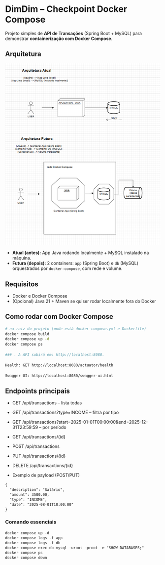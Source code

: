 # DimDim – Checkpoint Docker Compose

Projeto simples de **API de Transações** (Spring Boot + MySQL) para demonstrar **containerização com Docker Compose**.

## Arquitetura

![alt text](image.png)

- **Atual (antes):** App Java rodando localmente + MySQL instalado na máquina.
- **Futura (depois):** 2 containers: `app` (Spring Boot) e `db` (MySQL) orquestrados por `docker-compose`, com rede e volume.

## Requisitos

- Docker e Docker Compose
- (Opcional) Java 21 + Maven se quiser rodar localmente fora do Docker

## Como rodar com Docker Compose

```bash
# na raiz do projeto (onde está docker-compose.yml e Dockerfile)
docker compose build
docker compose up -d
docker compose ps

### . A API subirá em: http://localhost:8080.

Health: GET http://localhost:8080/actuator/health

Swagger UI: http://localhost:8080/swagger-ui.html
```

## Endpoints principais

- GET /api/transactions – lista todas

- GET /api/transactions?type=INCOME – filtra por tipo

- GET /api/transactions?start=2025-01-01T00:00:00&end=2025-12-31T23:59:59 – por período

- GET /api/transactions/{id}

- POST /api/transactions

- PUT /api/transactions/{id}

- DELETE /api/transactions/{id}


- Exemplo de payload (POST/PUT)
```
{
  "description": "Salário",
  "amount": 3500.00,
  "type": "INCOME",
  "date": "2025-08-01T10:00:00"
}

```

### Comando essenciais
```
docker compose up -d
docker compose logs -f app
docker compose logs -f db
docker compose exec db mysql -uroot -proot -e "SHOW DATABASES;"
docker compose ps
docker compose down

```